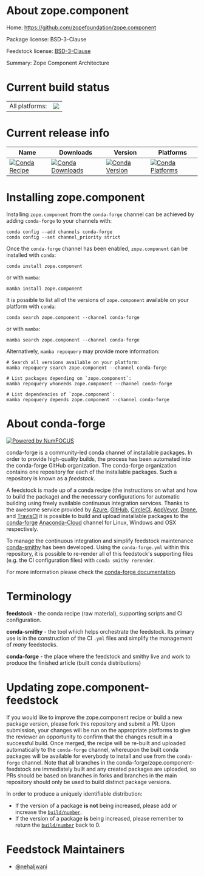 About zope.component
====================

Home: https://github.com/zopefoundation/zope.component

Package license: BSD-3-Clause

Feedstock license: [BSD-3-Clause](https://github.com/conda-forge/zope.component-feedstock/blob/main/LICENSE.txt)

Summary: Zope Component Architecture

Current build status
====================


<table><tr><td>All platforms:</td>
    <td>
      <a href="https://dev.azure.com/conda-forge/feedstock-builds/_build/latest?definitionId=12741&branchName=main">
        <img src="https://dev.azure.com/conda-forge/feedstock-builds/_apis/build/status/zope.component-feedstock?branchName=main">
      </a>
    </td>
  </tr>
</table>

Current release info
====================

| Name | Downloads | Version | Platforms |
| --- | --- | --- | --- |
| [![Conda Recipe](https://img.shields.io/badge/recipe-zope.component-green.svg)](https://anaconda.org/conda-forge/zope.component) | [![Conda Downloads](https://img.shields.io/conda/dn/conda-forge/zope.component.svg)](https://anaconda.org/conda-forge/zope.component) | [![Conda Version](https://img.shields.io/conda/vn/conda-forge/zope.component.svg)](https://anaconda.org/conda-forge/zope.component) | [![Conda Platforms](https://img.shields.io/conda/pn/conda-forge/zope.component.svg)](https://anaconda.org/conda-forge/zope.component) |

Installing zope.component
=========================

Installing `zope.component` from the `conda-forge` channel can be achieved by adding `conda-forge` to your channels with:

```
conda config --add channels conda-forge
conda config --set channel_priority strict
```

Once the `conda-forge` channel has been enabled, `zope.component` can be installed with `conda`:

```
conda install zope.component
```

or with `mamba`:

```
mamba install zope.component
```

It is possible to list all of the versions of `zope.component` available on your platform with `conda`:

```
conda search zope.component --channel conda-forge
```

or with `mamba`:

```
mamba search zope.component --channel conda-forge
```

Alternatively, `mamba repoquery` may provide more information:

```
# Search all versions available on your platform:
mamba repoquery search zope.component --channel conda-forge

# List packages depending on `zope.component`:
mamba repoquery whoneeds zope.component --channel conda-forge

# List dependencies of `zope.component`:
mamba repoquery depends zope.component --channel conda-forge
```


About conda-forge
=================

[![Powered by
NumFOCUS](https://img.shields.io/badge/powered%20by-NumFOCUS-orange.svg?style=flat&colorA=E1523D&colorB=007D8A)](https://numfocus.org)

conda-forge is a community-led conda channel of installable packages.
In order to provide high-quality builds, the process has been automated into the
conda-forge GitHub organization. The conda-forge organization contains one repository
for each of the installable packages. Such a repository is known as a *feedstock*.

A feedstock is made up of a conda recipe (the instructions on what and how to build
the package) and the necessary configurations for automatic building using freely
available continuous integration services. Thanks to the awesome service provided by
[Azure](https://azure.microsoft.com/en-us/services/devops/), [GitHub](https://github.com/),
[CircleCI](https://circleci.com/), [AppVeyor](https://www.appveyor.com/),
[Drone](https://cloud.drone.io/welcome), and [TravisCI](https://travis-ci.com/)
it is possible to build and upload installable packages to the
[conda-forge](https://anaconda.org/conda-forge) [Anaconda-Cloud](https://anaconda.org/)
channel for Linux, Windows and OSX respectively.

To manage the continuous integration and simplify feedstock maintenance
[conda-smithy](https://github.com/conda-forge/conda-smithy) has been developed.
Using the ``conda-forge.yml`` within this repository, it is possible to re-render all of
this feedstock's supporting files (e.g. the CI configuration files) with ``conda smithy rerender``.

For more information please check the [conda-forge documentation](https://conda-forge.org/docs/).

Terminology
===========

**feedstock** - the conda recipe (raw material), supporting scripts and CI configuration.

**conda-smithy** - the tool which helps orchestrate the feedstock.
                   Its primary use is in the construction of the CI ``.yml`` files
                   and simplify the management of *many* feedstocks.

**conda-forge** - the place where the feedstock and smithy live and work to
                  produce the finished article (built conda distributions)


Updating zope.component-feedstock
=================================

If you would like to improve the zope.component recipe or build a new
package version, please fork this repository and submit a PR. Upon submission,
your changes will be run on the appropriate platforms to give the reviewer an
opportunity to confirm that the changes result in a successful build. Once
merged, the recipe will be re-built and uploaded automatically to the
`conda-forge` channel, whereupon the built conda packages will be available for
everybody to install and use from the `conda-forge` channel.
Note that all branches in the conda-forge/zope.component-feedstock are
immediately built and any created packages are uploaded, so PRs should be based
on branches in forks and branches in the main repository should only be used to
build distinct package versions.

In order to produce a uniquely identifiable distribution:
 * If the version of a package **is not** being increased, please add or increase
   the [``build/number``](https://docs.conda.io/projects/conda-build/en/latest/resources/define-metadata.html#build-number-and-string).
 * If the version of a package **is** being increased, please remember to return
   the [``build/number``](https://docs.conda.io/projects/conda-build/en/latest/resources/define-metadata.html#build-number-and-string)
   back to 0.

Feedstock Maintainers
=====================

* [@nehaljwani](https://github.com/nehaljwani/)

